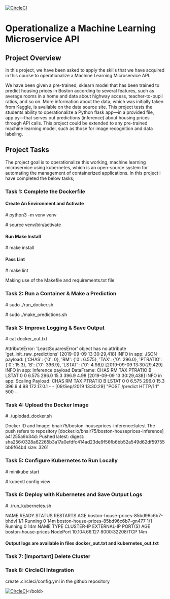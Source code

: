 <!DOCTYPE html>
<html>
   
   [![CircleCI](https://circleci.com/gh/bala-nair/Operationalize-a-Machine-Learning-Microservice-API..svg?style=svg)](https://circleci.com/gh/bala-nair/Operationalize-a-Machine-Learning-Microservice-API.)
   
   <h1>Operationalize a Machine Learning Microservice API</h1>

   <body>
      <h2>Project Overview</h2>

In this project, we have been asked to apply the skills that we have acquired in this course to operationalize a Machine Learning Microservice API.

We have been given a pre-trained, sklearn model that has been trained to predict housing prices in Boston according to several features, such as average rooms in a home and data about highway access, teacher-to-pupil ratios, and so on. More information about the data, which was initially taken from Kaggle, is available on the data source site. This project tests the students ability to operationalize a Python flask app—in a provided file, app.py—that serves out predictions (inference) about housing prices through API calls. This project could be extended to any pre-trained machine learning model, such as those for image recognition and data labeling.

<h2>Project Tasks</h2>

The project goal is to operationalize this working, machine learning microservice using kubernetes, which is an open-source system for automating the management of containerized applications. In this project i have completed the below tasks;


<h3>Task 1: Complete the Dockerfile</h3>

<h4>Create An Environment and Activate</h4>

<bold># python3 -m venv venv</bold>

<bold># source venv/bin/activate</bold>

<h4>Run Make Install</h4>

<bold># make install</bold>

<h4>Pass Lint</h4>

<bold># make lint</bold>

Making use of the Makefile and requirements.txt file

<h3>Task 2: Run a Container & Make a Prediction</h3> 

<bold># sudo ./run_docker.sh</bold>

<bold># sudo ./make_predictions.sh</bold>

<h3>Task 3: Improve Logging & Save Output</h3> 

<bold># cat docker_out.txt</bold>

 AttributeError: 'LeastSquaresError' object has no attribute 'get_init_raw_predictions'
[2019-09-09 13:30:29,418] INFO in app: JSON payload: 
{'CHAS': {'0': 0}, 'RM': {'0': 6.575}, 'TAX': {'0': 296.0}, 'PTRATIO': {'0': 15.3}, 'B': {'0': 396.9}, 'LSTAT': {'0': 4.98}}
[2019-09-09 13:30:29,429] INFO in app: Inference payload DataFrame: 
   CHAS     RM    TAX  PTRATIO      B  LSTAT
0     0  6.575  296.0     15.3  396.9   4.98
[2019-09-09 13:30:29,438] INFO in app: Scaling Payload: 
   CHAS     RM    TAX  PTRATIO      B  LSTAT
0     0  6.575  296.0     15.3  396.9   4.98
172.17.0.1 - - [09/Sep/2019 13:30:29] "POST /predict HTTP/1.1" 500 -
 

<h3>Task 4: Upload the Docker Image</h3> 

<bold># ./uplodad_docker.sh</bold>

Docker ID and Image: bnair75/boston-houseprices-inference:latest
The push refers to repository [docker.io/bnair75/boston-houseprices-inference]
a41255a9b34d: Pushed
latest: digest: sha256:0328a62265b3a17a0efdfc414ad23de9f56fb6bb52a549d62df59755bb9f64b4 size: 3261

<h3>Task 5: Configure Kubernetes to Run Locally</h3> 

<bold># minikube start</bold>

<bold># kubectl config view</bold>



<h3>Task 6: Deploy with Kubernetes and Save Output Logs</h3> 

<bold># ./run_kubernetes.sh</bold>

NAME                                   READY   STATUS    RESTARTS   AGE
boston-house-prices-85bd96c6b7-bhdvl   1/1     Running   0          14m
boston-house-prices-85bd96c6b7-gn477   1/1     Running   0          14m
NAME                  TYPE       CLUSTER-IP      EXTERNAL-IP   PORT(S)          AGE
boston-house-prices   NodePort   10.104.66.127   <none>        8000:32208/TCP   14m

<h4><bold> Output logs are available in files docker_out.txt and kubernetes_out.txt</h4></bold>

<h3>Task 7: [Important] Delete Cluster</h3> 


<h3>Task 8: CircleCI Integration</h3> 

<bold> create .circleci/config.yml in the github repository </bold>

<bold> [![CircleCI](https://circleci.com/gh/bala-nair/Operationalize-a-Machine-Learning-Microservice-API..svg?style=svg)](https://circleci.com/gh/bala-nair/Operationalize-a-Machine-Learning-Microservice-API.)</bold>





